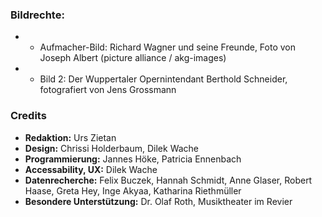 ### Bildrechte:

- - Aufmacher-Bild: Richard Wagner und seine Freunde, Foto von Joseph Albert (picture alliance / akg-images)

- - Bild 2: Der Wuppertaler Opernintendant Berthold Schneider, fotografiert von Jens Grossmann

### Credits

- **Redaktion:** Urs Zietan
- **Design:** Chrissi Holderbaum, Dilek Wache
- **Programmierung:** Jannes Höke, Patricia Ennenbach
- **Accessability, UX:** Dilek Wache
- **Datenrecherche:** Felix Buczek, Hannah Schmidt, Anne Glaser, Robert Haase, Greta Hey, Inge Akyaa, Katharina Riethmüller
- **Besondere Unterstützung:** Dr. Olaf Roth, Musiktheater im Revier
